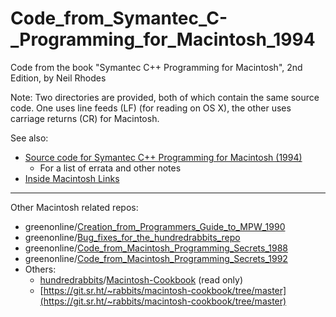 # Code_from_Symantec_C-_Programming_for_Macintosh_1994
Code from the book "Symantec C++ Programming for Macintosh", 2nd Edition, by Neil Rhodes

Note: Two directories are provided, both of which contain the same source code. One uses line feeds (LF) (for reading on OS X), the other uses carriage returns (CR) for Macintosh.

See also:

- [Source code for Symantec C++ Programming for Macintosh (1994)](https://gr33nonline.wordpress.com/2024/05/04/source-code-for-symantec-c-programming-for-macintosh-1994/)
  -  For a list of errata and other notes 
- [Inside Macintosh Links](https://gr33nonline.wordpress.com/2024/04/24/inside-macintosh-links/)
  
---

Other Macintosh related repos:

- greenonline/[Creation_from_Programmers_Guide_to_MPW_1990](https://github.com/greenonline/Creation_from_Programmers_Guide_to_MPW_1990)
- greenonline/[Bug_fixes_for_the_hundredrabbits_repo](https://github.com/greenonline/Bug_fixes_for_the_hundredrabbits_repo)
- greenonline/[Code_from_Macintosh_Programming_Secrets_1988](https://github.com/greenonline/Code_from_Macintosh_Programming_Secrets_1988)
- greenonline/[Code_from_Macintosh_Programming_Secrets_1992]()
- Others:
  - [hundredrabbits](https://github.com/hundredrabbits)/[Macintosh-Cookbook](https://github.com/hundredrabbits/Macintosh-Cookbook) (read only)
  - [https://git.sr.ht/~rabbits/macintosh-cookbook/tree/master](https://git.sr.ht/~rabbits/macintosh-cookbook/tree/master)
